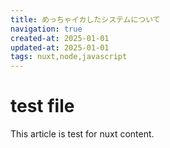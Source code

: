 ```yaml
---
title: めっちゃイカしたシステムについて
navigation: true
created-at: 2025-01-01
updated-at: 2025-01-01
tags: nuxt,node,javascript
---
```

# test file
This article is test for nuxt content.